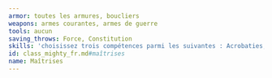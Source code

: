 ```yaml
---
armor: toutes les armures, boucliers
weapons: armes courantes, armes de guerre
tools: aucun
saving_throws: Force, Constitution
skills: 'choisissez trois compétences parmi les suivantes : Acrobaties, Athlétisme, Commandement, Dressage, Guerre, Histoire, Intimidation, Perception, Perspicacité, Stratégie, Survie et les compétences de votre origine'
id: class_mighty_fr.md#maîtrises
name: Maîtrises
---
```


